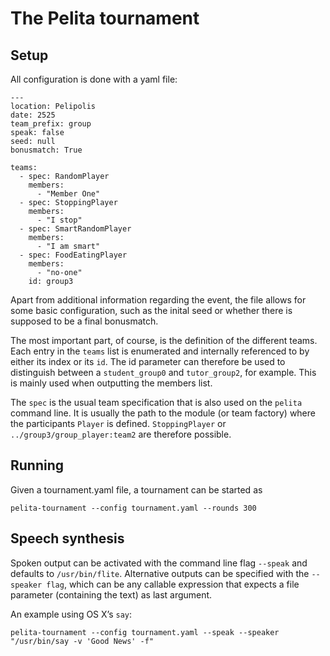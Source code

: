 # The Pelita tournament

## Setup

All configuration is done with a yaml file:

    ---
    location: Pelipolis
    date: 2525
    team_prefix: group
    speak: false
    seed: null
    bonusmatch: True

    teams:
      - spec: RandomPlayer
        members:
          - "Member One"
      - spec: StoppingPlayer
        members:
          - "I stop"
      - spec: SmartRandomPlayer
        members:
          - "I am smart"
      - spec: FoodEatingPlayer
        members:
          - "no-one"
        id: group3

Apart from additional information regarding the event, the file allows for some basic configuration, such as the inital seed or whether there is supposed to be a final bonusmatch.

The most important part, of course, is the definition of the different teams.
Each entry in the `teams` list is enumerated and internally referenced to by either its index or its `id`. The id parameter can therefore be used to distinguish between a `student_group0` and `tutor_group2`, for example.
This is mainly used when outputting the members list.

The `spec` is the usual team specification that is also used on the `pelita` command line.
It is usually the path to the module (or team factory) where the participants `Player` is defined.
`StoppingPlayer` or `../group3/group_player:team2` are therefore possible.

## Running

Given a tournament.yaml file, a tournament can be started as

    pelita-tournament --config tournament.yaml --rounds 300

## Speech synthesis

Spoken output can be activated with the command line flag `--speak` and defaults to `/usr/bin/flite`.
Alternative outputs can be specified with the `--speaker flag`, which can be any callable expression that expects a file parameter (containing the text) as last argument.

An example using OS X’s `say`:

    pelita-tournament --config tournament.yaml --speak --speaker "/usr/bin/say -v 'Good News' -f"
